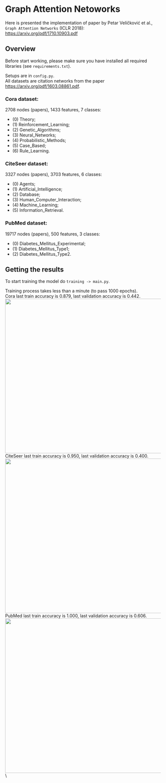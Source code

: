 # Graph Attention Netoworks

Here is presented the implementation of paper by Petar Veličković et al., `Graph Attention Networks` (ICLR 2018): \
https://arxiv.org/pdf/1710.10903.pdf


## Overview
Before start working, please make sure you have installed all required libraries (see `requirements.txt`).

Setups are in `config.py`. \
All datasets are citation networks from the paper https://arxiv.org/pdf/1603.08861.pdf. 
### Cora dataset:
2708 nodes (papers), 1433 features, 7 classes:
  - (0) Theory;
  - (1) Reinforcement_Learning;
  - (2) Genetic_Algorithms;
  - (3) Neural_Networks;
  - (4) Probabilistic_Methods;
  - (5) Case_Based;
  - (6) Rule_Learning.
### CiteSeer dataset:
3327 nodes (papers), 3703 features, 6 classes:
  - (0) Agents;
  - (1) Artificial_Intelligence;
  - (2) Database;
  - (3) Human_Computer_Interaction;
  - (4) Machine_Learning;
  - (5) Information_Retrieval.
### PubMed dataset: 
19717 nodes (papers), 500 features, 3 classes:
  - (0) Diabetes_Mellitus_Experimental;
  - (1) Diabetes_Mellitus_Type1;
  - (2) Diabetes_Mellitus_Type2.

## Getting the results
To start training the model do `training -> main.py`.

Training process takes less than a minute (to pass 1000 epochs). \
Cora last train accuracy is 0.879, last validation accuracy is 0.442. \
<img src="https://github.com/dorochka8/GraphAttention/assets/97133490/34b21715-c3c9-47e0-8ef9-6f816e967f4f" width="600" height="500"> \
CiteSeer last train accuracy is 0.950, last validation accuracy is 0.400. \
<img src="https://github.com/dorochka8/GraphAttention/assets/97133490/6d0aa06c-b0c0-4ddd-a58e-e39e64ae7422" width="600" height="500"> \
PubMed last train accuracy is 1.000, last validation accuracy is 0.606. \
<img src="https://github.com/dorochka8/GraphAttention/assets/97133490/970d79be-7085-4561-a55d-c33462ea0bc3" width="600" height="500">\
